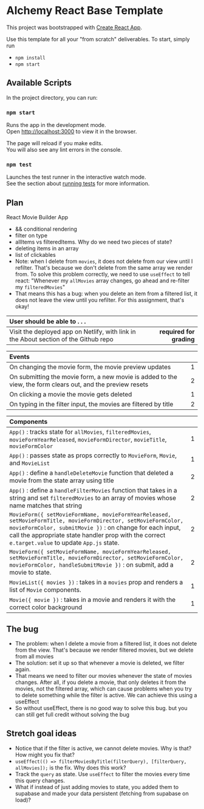 # Alchemy React Base Template

This project was bootstrapped with [Create React App](https://github.com/facebook/create-react-app).

Use this template for all your "from scratch" deliverables. To start, simply run

- `npm install`
- `npm start`

## Available Scripts

In the project directory, you can run:

### `npm start`

Runs the app in the development mode.\
Open [http://localhost:3000](http://localhost:3000) to view it in the browser.

The page will reload if you make edits.\
You will also see any lint errors in the console.

### `npm test`

Launches the test runner in the interactive watch mode.\
See the section about [running tests](https://facebook.github.io/create-react-app/docs/running-tests) for more information.

## Plan

React Movie Builder App

- && conditional rendering
- filter on type
- allItems vs filteredItems. Why do we need two pieces of state?
- deleting items in an array
- list of clickables
- Note: when I delete from `movies`, it does not delete from our view until I refilter. That's because we don't delete from the same array we render from. To solve this problem correctly, we need to use `useEffect` to tell react: "Whenever my `allMovies` array changes, go ahead and re-filter my `filteredMovies`"
- That means this has a bug: when you delete an item from a filtered list, it does not leave the view until you refilter. For this assignment, that's okay!

| User should be able to . . .                                                         |             |
| :----------------------------------------------------------------------------------- | ----------: |
| Visit the deployed app on Netlify, with link in the About section of the Github repo |  **required for grading** |

| Events                                                                                |             |
| :----------------------------------------------------------------------------------- | ----------: |
| On changing the movie form, the movie preview updates |        1 |
| On submitting the movie form, a new movie is added to the view, the form clears out, and the preview resets |        2 |
| On clicking a movie the movie gets deleted  |        1 |
| On typing in the filter input, the movies are filtered by title|        2 |

| Components                                                                                |             |
| :----------------------------------------------------------------------------------- | ----------: |
| `App()` : tracks state for `allMovies`,  `filteredMovies`, `movieFormYearReleased`, `movieFormDirector`, `movieTitle`, `movieFormColor` |1|
| `App()` : passes state as props correctly to `MovieForm`, `Movie`, and `MovieList` |1|
| `App()` : define a `handleDeleteMovie` function that deleted a movie from the state array using title |2|
| `App()` : define a `handleFilterMovies` function that takes in a string and set `filteredMovies` to an array of movies whose name matches that string |2|
| `MovieForm({ setMovieFormName, movieFormYearReleased, setMovieFormTitle, movieFormDirector, setMovieFormColor, movieFormColor, submitMovie })` : on change for each input, call the appropriate state handler prop with the correct `e.target.value` to update `App.js` state.  |2|
| `MovieForm({ setMovieFormName, movieFormYearReleased, setMovieFormTitle, movieFormDirector, setMovieFormColor, movieFormColor, handleSubmitMovie })` : on submit, add a movie to state.  |2|
| `MovieList({ movies })` : takes in a `movies` prop and renders a list of `Movie` components. |1|
| `Movie({ movie })` : takes in a movie and renders it with the correct color background |1|

## The bug

- The problem: when I delete a movie from a filtered list, it does not delete from the view. That's because we render filtered movies, but we delete from all movies
- The solution: set it up so that whenever a movie is deleted, we filter again.
- That means we need to filter our movies whenever the state of movies changes. After all, if you delete a movie, that only deletes it from the movies, not the filtered array, which can cause problems when you try to delete something while the filter is active. We can achieve this using a useEffect
- So without useEffect, there is no good way to solve this bug. but you can still get full credit without solving the bug

## Stretch goal ideas

- Notice that if the filter is active, we cannot delete movies. Why is that? How might you fix that?
- `useEffect(() => filterMoviesByTitle(filterQuery), [filterQuery, allMovies]);` is the fix. Why does this work?
- Track the `query` as state. Use `useEffect` to filter the movies every time this query changes.
- What if instead of just adding movies to state, you added them to supabase and made your data persistent (fetching from supabase on load)?
